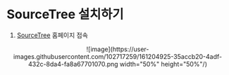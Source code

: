 # SourceTree 설치하기
1. [SourceTree](https://www.sourcetreeapp.com) 홈페이지 접속

<p align="center">
 ![image](https://user-images.githubusercontent.com/102717259/161204925-35accb20-4adf-432c-8da4-fa8a67701070.png width="50%" height="50%"/)
</p>
